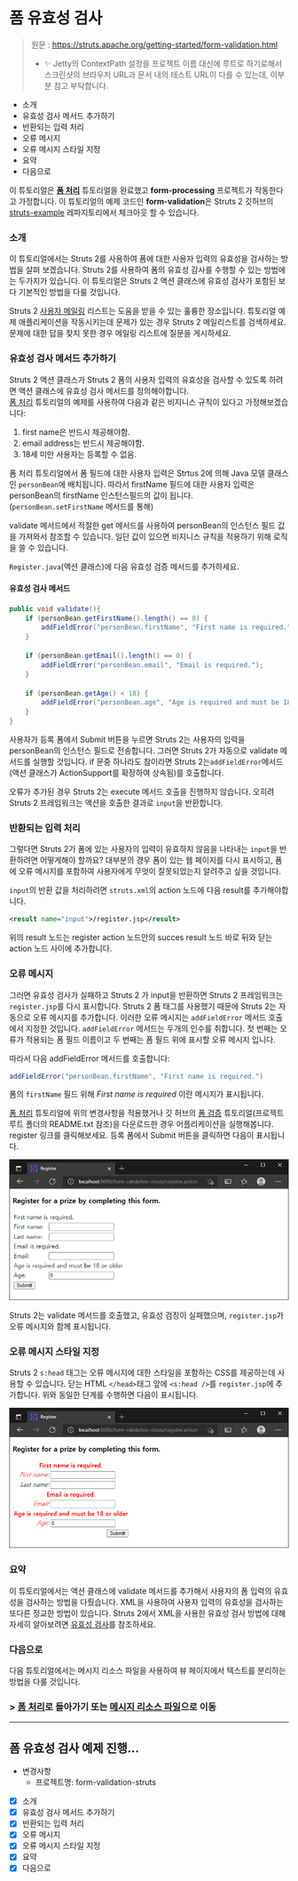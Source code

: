 # 폼 유효성 검사

> 원문 : https://struts.apache.org/getting-started/form-validation.html
>
> * ✨ Jetty의 ContextPath 설정을 프로젝트 이름 대신에 루트로 하기로해서 스크린샷의 브라우저 URL과 문서 내의 테스트 URL이 다를 수 있는데, 이부분 참고 부탁합니다.

* 소개
* 유효성 검사 메서드 추가하기
* 반환되는 입력 처리
* 오류 메시지
* 오류 메시지 스타일 지정
* 요약
* 다음으로

이 튜토리얼은 **[폼 처리](../processing-forms)** 튜토리얼을 완료했고 **form-processing** 프로젝트가 작동한다고 가정합니다. 이 튜토리얼의 예제 코드인 **form-validation**은 Struts 2 깃허브의 [struts-example](https://github.com/apache/struts-examples) 레파지토리에서 체크아웃 할 수 있습니다.



### 소개

이 튜토리얼에서는 Struts 2를 사용하여 폼에 대한 사용자 입력의 유효성을 검사하는 방법을 살펴 보겠습니다. Struts 2를 사용하여 폼의 유효성 감사를 수행할 수 있는 방법에는 두가지가 있습니다. 이 튜토리얼은 Struts 2 액션 클래스에 유효성 검사가 포함된 보다 기본적인 방법을 다룰 것입니다.

Struts 2 [사용자 메일링](http://struts.apache.org/mail.html) 리스트는 도움을 받을 수 있는 훌륭한 장소입니다. 튜토리얼 예제 애플리케이션을 작동시키는데 문제가 있는 경우 Struts 2 메일리스트를 검색하세요. 문제에 대한 답을 찾지 못한 경우 메일링 리스트에 질문을 게시하세요.



### 유효성 검사  메서드 추가하기

Struts 2 액션 클래스가 Struts 2 폼의 사용자 입력의 유효성을 검사할 수 있도록 하려면 액션 클래스에 유효성 검사 메서드를 정의해야합니다.<br>[폼 처리](../processing-forms) 튜토리얼의 예제를 사용하여 다음과 같은 비지니스 규칙이 있다고 가정해보겠습니다:

1. first name은 반드시 제공해야함.
2. email address는 반드시 제공해야함.
3. 18세 미만 사용자는 등록할 수 없음.

폼 처리 튜토리얼에서 폼 필드에 대한 사용자 입력은 Strtus 2에 의해 Java 모델 클래스인 `personBean`에 배치됩니다. 따라서 firstName 필드에 대한 사용자 입력은 personBean의 firstName 인스턴스필드의 값이 됩니다. (`personBean.setFirstName` 메서드를 통해)

validate 메서드에서 적절한 get 메서드를 사용하여 personBean의 인스턴스 필드 값을 가져와서 참조할 수 있습니다. 일단 값이 있으면 비지니스 규칙을 적용하기 위해 로직을 쓸 수 있습니다. 

`Register.java`(액션 클래스)에 다음 유효성 검증 메서드를 추가하세요.

#### 유효성 검사 메서드

```java
public void validate(){
    if (personBean.getFirstName().length() == 0) {
        addFieldError("personBean.firstName", "First name is required.");
    }

    if (personBean.getEmail().length() == 0) {
        addFieldError("personBean.email", "Email is required.");
    }

    if (personBean.getAge() < 18) {
        addFieldError("personBean.age", "Age is required and must be 18 or older");
    }
}
```

사용자가 등록 폼에서 Submit 버튼을 누르면 Struts 2는 사용자의 입력을 personBean의 인스턴스 필드로 전송합니다. 그러면 Struts 2가 자동으로 validate 메서드를 실행할 것입니다. if 문중 하나라도 참이라면 Struts 2는`addFieldError`메서드(액션 클래스가 ActionSupport를 확장하여 상속됨)를 호출합니다. 

오류가 추가된 경우 Struts 2는 execute 메서드 호출을 진행하지 않습니다. 오히려 Struts 2 프레임워크는 액션을 호출한 결과로 `input`을 반환합니다.



### 반환되는 입력 처리

그렇다면 Struts 2가 폼에 있는 사용자의 입력이 유효하지 않음을 나타내는 `input`을 반환하려면 어떻게해야 할까요? 대부분의 경우 폼이 있는 웹 페이지를 다시 표시하고, 폼에 오류 메시지를 포함하여 사용자에게 무엇이 잘못되었는지 알려주고 싶을 것입니다.

`input`의 반환 값을 처리하려면 `struts.xml`의 action 노드에 다음 result를 추가해야합니다.

```xml
<result name="input">/register.jsp</result>
```

위의 result 노드는 register action 노드안의  succes result 노드 바로 뒤와 닫는 action 노드 사이에 추가합니다.



### 오류 메시지

그러면 유효성 검사가 실패하고 Struts 2 가 input을 반환하면 Struts 2 프레임워크는 `register.jsp`를 다시 표시합니다. Struts 2 폼 태그를 사용했기 때문에 Struts 2는 자동으로 오류 메시지를 추가합니다. 이러한 오류 메시지는 `addFieldError` 메서드 호출에서 지정한 것입니다. `addFieldError` 메서드는 두개의 인수를 취합니다. 첫 번째는 오류가 적용되는 폼 필드 이름이고 두 번째는 폼 필드 위에 표시할 오류 메시지 입니다.

따라서 다음 addFieldError 메서드를 호출합니다:

```java
addFieldError("personBean.firstName", "First name is required.")
```

폼의 `firstName` 필드 위해 *First name is required* 이란 메시지가 표시됩니다.

[폼 처리](../processing-forms) 튜토리얼에 위의 변경사항을 적용했거나 깃 허브의 [폼 검증](https://github.com/apache/struts-examples/tree/master/form-validation) 튜토리얼(프로젝트 루트 폴더의 README.txt 참조)을 다운로드한 경우 어플리케이션을 실행해봅니다. register 링크를 클릭해보세요. 등록 폼에서 Submit 버튼을 클릭하면 다음이 표시됩니다.

![form-validation-empty](doc-resources/form-validation-empty.png)

Struts 2는 validate 메서드를 호출했고, 유효성 검징이 실패했으며, `register.jsp`가 오류 메시지와 함께 표시됩니다.



### 오류 메시지 스타일 지정

Struts 2 `s:head` 태그는 오류 메시지에 대한 스타일을 포함하는 CSS를 제공하는데 사용할 수 있습니다. 닫는 HTML `</head>`태그 앞에 `<s:head />`를 `register.jsp`에 추가합니다. 위와 동일한 단계를 수행하면 다음이 표시됩니다.

![form-validation-empty-add-style](doc-resources/form-validation-empty-add-style.png)



### 요약

이 튜토리얼에서는 액션 클래스에 validate 메서드를 추가해서 사용자의 폼 입력의 유효성을 검사하는 방법을 다뤘습니다. XML을 사용하여 사용자 입력의 유효성을 검사하는 또다른 정교한 방법이 있습니다. Struts 2에서 XML을 사용한 유효성 검사 방법에 대해 자세히 알아보려면 [유효성 검사](https://struts.apache.org/core-developers/validation.html)를 참조하세요.



### 다음으로

다음 튜토리얼에서는 메시지 리소스 파일을 사용하여 뷰 페이지에서 텍스트를 분리하는 방법을 다룰 것입니다.


### >  [폼 처리](../processing-forms)로 돌아가기 또는 [메시지 리소스 파일](../message-resource-files)으로 이동



---

## 폼 유효성 검사 예제 진행...

* 변경사항
  * 프로젝트명: form-validation-struts
* [x] 소개
* [x] 유효성 검사 메서드 추가하기
* [x] 반환되는 입력 처리
* [x] 오류 메시지
* [x] 오류 메시지 스타일 지정
* [x] 요약
* [x] 다음으로
